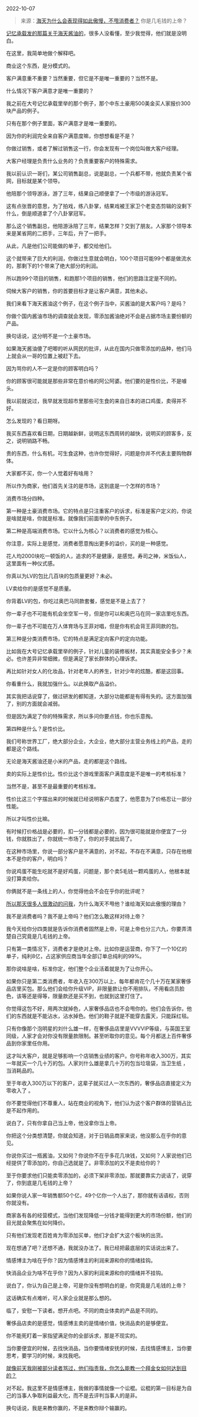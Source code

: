 2022-10-07

> 来源：[海天为什么会表现得如此傲慢，不甩消费者？](http://mp.weixin.qq.com/s?__biz=MzU3NDc5Nzc0NQ==&mid=2247520547&idx=1&sn=5dd07249eebf41ca09a8e2882a9903ce&chksm=fd2e33fdca59baebaf6ccff1c57af4cf04f0c9fa8e2d3f7b22a5e70cbd89e0b160e1d9b7ec18&scene=27#wechat_redirect)
> 你是几毛钱的上帝？​

[记忆承载发的那篇关于海天酱油的](http://mp.weixin.qq.com/s?__biz=MzU0MjYwNDU2Mw==&mid=2247508072&idx=1&sn=8ff5af501ea82634a544f5fc75dace62&chksm=fb1acc14cc6d4502689991db851f682ff5a04f671ae6b2553388f6211bbd466176e904cb8372&scene=21#wechat_redirect)，很多人没看懂，至少我觉得，他们就是没明白。  

在这里，我简单地做个解释吧。  

商业这个东西，是分模式的。  

客户满意重不重要？当然重要，但它是不是唯一重要的？当然不是。  

什么情况下客户满意才是唯一重要的？  

我之前在大号记忆承载里举的那个例子，那个中东土豪用500美金买人家报价300块产品的例子。

只有在那个例子里面，客户满意才是唯一重要的。

因为你的利润完全来自客户满意度嘛，你想想看是不是？  

你做过销售，或者了解过销售这一行，你会发现有一个岗位叫做大客户经理。  

大客户经理是负责什么业务的？负责重要客户的特殊需求。  

我以前认识一哥们，某公司销售副总，说是副总，一个兵都不带，他就负责某个省网，目标就是某个领导。

他陪那个领导游泳，游了三年，结果自己顺便拿了一个市级的游泳冠军。

这有点张晋的意思，为了拍戏，练八卦掌，结果戏被王家卫个老变态剪辑的没剩下什么，倒是顺道拿了个八卦掌冠军。

那么这个销售副总，他陪游泳陪了三年，结果怎样？交到了朋友。人家那个领导本来是某省网的二把手，三年后，升了一把手。  

从此，凡是他们公司能做的单子，都交给他们。

这个就带来了巨大的利润，你做过生意就会明白，100个项目可能99个都是做流水的，那剩下的1个带来了绝大部分的利润。  

所以跑99个项目的销售，和跑那1个项目的销售，他们的思路注定是不同的。  

伺候大客户的销售，你的首要目标才是让客户满意，其他未必。  

我们来看下海天酱油这个例子，在这个例子当中，买酱油的是大客户吗？是吗？

你做个国内酱油市场的调查就会发现，零添加酱油绝对不会是占据市场主要份额的产品。  

换句话说，这分明不是一个土豪市场。  

如果海天酱油傻了吧唧的听从网民的批评，从此在国内只做零添加的品种，他们马上就会从一哥的位置上被赶下去。  

因为骂你的人不一定是你的顾客明白吗？  

你的顾客很可能就是那些非常在意价格的阿公阿婆。他们要的是性价比，不是噱头。

我以前就说过，我早就发现超市里那些可生食的来自日本的进口鸡蛋，卖得并不好。  

怎么发现的？看日期呀。

我买东西喜欢看日期，日期越新鲜，说明这东西周转的越快，说明买的顾客多，反之，说明销路不畅。  

贵的东西，什么有机，可生食这种，也许你觉得好，问题是你并不代表主要购物群体。  

大家都不买，你一个人觉着好有啥用？  

所以作为商家，他们首先关注的是市场，这到底是一个怎样的市场？  

消费市场分四种。

第一种是土豪消费市场。它的特点是只注重客户的诉求，标准是客户定义的，你说是啥就是啥，你就是标准。就像我们前面举的中东例子。

第二种是高端消费市场。它以什么为核心？以消费者的感觉为核心。

你注意，实际上是感觉，消费者愿意掏出更多的溢价，买的是一种感觉。  

花人均2000块吃一顿饭的人，追求的不是健康，是感觉。寿司之神，米饭仙人，这里面有一种仪式感。  

你真以为LV的包比几百块的包质量更好？未必。  

LV卖给你的是感觉不是质量。  

你背着LV的包，你吃过奥巴马同款套餐，感觉是不是上去了？

你一辈子也不可能有机会坐空军一号，但是你可以和奥巴马在同一家店里吃东西。  

你一辈子也不可能在万人体育场与王菲对唱，但是你有机会背王菲同款的包。  

第三种是分类消费市场，它的特点是满足定向客户的定向功能。  

比如我在大号记忆承载里举的例子，针对儿童的装修板材，其实真能安全多少？未必。也许差异非常细微，但是满足了家长群体的心理诉求。

再比如针对女人的化妆品，针对老年人的养生，针对少年的炫酷，都是这回事。  

你看重什么，我就加强什么。以此换取产品溢价。  

其实我把话说穿了，做过研发的都知道，大部分功能都是有得有失的。这方面加强了，别的方面就会减弱。  

但是因为满足了你的特殊需求，所以多问你要点钱，你也乐意掏。  

第四种是什么？是性价比。

我们号称世界工厂，绝大部分企业，大企业，绝大部分主营业务线上的产品，走的都是这个路线。  

无论是海天酱油还是小米的产品，走的都是这个路线。  

卖的实际上是性价比。性价比这个游戏里面客户满意度是不是唯一的考核标准？  

当然不是，甚至不是最重要的考核标准。

性价比这三个字摆出来的时候就已经说明客户态度了，他愿意为了价格忍让一部分性能。  

所以才叫性价比嘛。  

有时候打价格战是必要的，扣一分钱都是必要的，因为很可能就是你便宜了一分钱，你就胜出了，你就统一市场了，你的对手就出局了。  

在这种市场里，你说一部分客户是不满意的，对不起，不存在不满意，只存在他根本不是你的客户，明白吗？  

你说鸡蛋不能生吃就不是好鸡蛋，问题是，那个卖5毛钱一颗鸡蛋的人，他根本就没打算卖给你。  

你俩就不是一条线上的人，你觉得他会不会在乎你的批评呢？

[所以那天很多人很激动的问我](http://mp.weixin.qq.com/s?__biz=MzU0MjYwNDU2Mw==&mid=2247508072&idx=1&sn=8ff5af501ea82634a544f5fc75dace62&chksm=fb1acc14cc6d4502689991db851f682ff5a04f671ae6b2553388f6211bbd466176e904cb8372&scene=21#wechat_redirect)，为什么海天不甩他？谁给海天如此傲慢的理由？

我不是消费者吗？我不是上帝吗？他们怎么敢这样对待上帝？  

我今天给你分四类就是告诉你消费者固然是上帝，可是上帝也分三六九，你要弄清楚自己究竟是几毛钱的上帝。  

只有第一类情况下，消费者才是绝对上帝。比如你是运营商，你下了一个10亿的单子，纯利8亿，占这家供应商当年全部订单总纯利的99%。  

那你说啥是啥，标准你定，他们整个企业活着就是为了让你开心。

如果你只是第二类消费者，年收入在300万以上，每年都肯花个几十万在某家奢侈品店里买包。那么他们会给你升级VIP，非限量款让你不用排队，不用看店员脸色，该等还是得等，限量款还是买不到，也就到这里打住了。  

你觉得这包不好，用两次就掉色，人家奢侈品店也不会甩你的。他们会告诉你，他们的东西就是不能沾水，沾水掉色。他们的鞋子就是不能穿去露天，只能踩红毯。

只有你像那个泡明星的刘什么雄一样，在奢侈品店里是VVVVIP等级，与英国王室同级，人家才会对你没有限量款限制。甚至听取你的意见。每个月都送上百件奢侈品到你家里任你用。  

这才叫大客户，就是足够影响一个店销售业绩的客户。你号称年收入300万，其实一年就买一个几十万的包。人家刘什么雄是拿几十万的包当垃圾袋，当卫生纸
，当消耗品的。  

至于年收入300万以下的客户，这辈子就买过人一次东西的，奢侈品店直接定义为零收入了 。  

你不要觉得他们不尊重人，站在商业的视角下，他们认为这个客户群体的营销占比是不起作用的。

说白了，只有你拿自己当上帝，他没拿你当上帝。

你把这个分类想清楚，你就会知道，对于日销品商家来说，他没那么在乎你的意见。  

你说你买过一瓶酱油，又如何？你说你不在乎多花几块钱，又如何？人家说他们已经提供了零添加的，你自己选就是了。非零添加的又不是卖给你的？

至于你要求他们只能卖零添加的，必须下架非零添加，那就要靠实力说话了，说穿了，你到底是几毛钱的上帝？

如果你说人家一年销售额50个亿，49个亿你一个人出了，那你就有话语权，否则你就没有。  

商家各有各的经营模式，当他们发现降低一分钱才能得到更大的市场份额，他们的目光就会聚焦在如何降价。  

只有他们发现老百姓肯为零添加买单，他们才会扩大这个板块的出货。

现在想通了吧？还想不通，我就没办法了。我已经把最底层的实话说出来了。

情感博主为啥在乎你？因为情感博主的利润来源和你的情绪挂钩。

快消品企业为啥不在乎你？因为人家的利润来源和你的情绪并不挂钩。  

说白了，你认为自己是上帝，可是你没有想明白的是，你究竟是几毛钱的上帝？

这话确实有点难听，可人家企业就是那么想的。

临了，安慰一下读者。想开点吧。不同的商业体卖的产品是不同的。

奢侈品店卖的是感觉，情感博主卖的是情绪价值，快消品卖的是够便宜。

你不能死盯着一家指望满足你的全部诉求，那是不现实的。  

当你要便宜的时候，去找快消品，当你要情绪安抚的时候，去找情感博主，当你要思考，要学习的时候，来找我吧。

[就像前天我刚被部分读者骂过，他们指责我，你怎么能教一个拜金女如何达到目的？](http://mp.weixin.qq.com/s?__biz=MzU3NDc5Nzc0NQ==&mid=2247520529&idx=1&sn=626f445fa1548e5158c2fc8f9a0c919b&chksm=fd2e33cfca59bad902c54624ea7bb493a5ad792d24b52b7f5387e37625b4808c28fcfab1fe80&scene=21#wechat_redirect)

对不起，我这里不是情感博主，我做的事情就像一个讼棍。讼棍的第一目标是为自己的当事人争取利益最大化，而不是去评判当事人的是非。  

换句话说，我是来教你赢的，不是来教你辩个输赢的。

